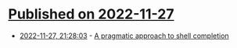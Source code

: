 # [Published on 2022-11-27](index.md)

* [2022-11-27, 21:28:03](https://lobste.rs/s/ykdqfv/pragmatic_approach_shell_completion) - [A pragmatic approach to shell completion](https://dev.to/rsteube/a-pragmatic-approach-to-shell-completion-4gp0)
